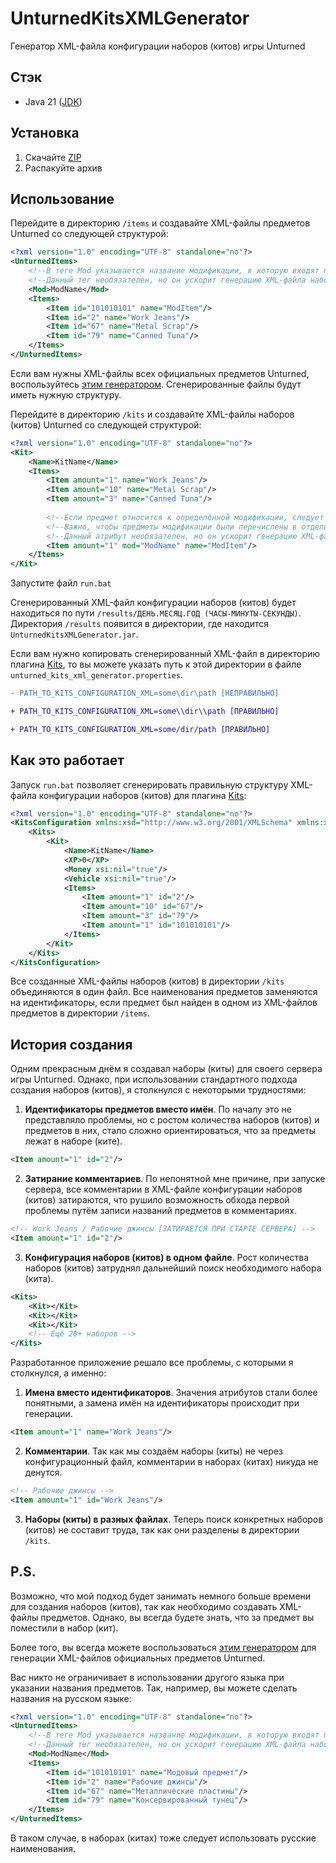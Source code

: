# UnturnedKitsXMLGenerator
Генератор XML-файла конфигурации наборов (китов) игры Unturned

## Стэк
- Java 21 ([JDK](https://www.oracle.com/java/technologies/javase/jdk21-archive-downloads.html))

## Установка
1. Скачайте [ZIP](https://disk.yandex.ru/d/CuHt_AFXpU7Prg)
2. Распакуйте архив

## Использование
Перейдите в директорию `/items` и создавайте XML-файлы предметов Unturned со следующей структурой:
```XML
<?xml version="1.0" encoding="UTF-8" standalone="no"?>
<UnturnedItems>
    <!--В теге Mod указывается название модификации, в которую входят перечисленные предметы-->
    <!--Данный тег необязателен, но он ускорит генерацию XML-файла наборов (китов)-->
    <Mod>ModName</Mod>
    <Items>
        <Item id="101010101" name="ModItem"/>
        <Item id="2" name="Work Jeans"/>
        <Item id="67" name="Metal Scrap"/>
        <Item id="79" name="Canned Tuna"/>
    </Items>
</UnturnedItems>
```
Если вам нужны XML-файлы всех официальных предметов Unturned, воспользуйтесь [этим генератором](https://github.com/LightHerooo/UnturnedItemsXMLGenerator). Сгенерированные файлы будут иметь нужную структуру.

Перейдите в директорию `/kits` и создавайте XML-файлы наборов (китов) Unturned со следующей структурой:
```XML
<?xml version="1.0" encoding="UTF-8" standalone="no"?>
<Kit>
    <Name>KitName</Name>
    <Items>
        <Item amount="1" name="Work Jeans"/>
        <Item amount="10" name="Metal Scrap"/>
        <Item amount="3" name="Canned Tuna"/>
        
        <!--Если предмет относится к определённой модификации, следует указать её название в атрибуте mod-->
        <!--Важно, чтобы предметы модификации были перечислены в отдельном файле в директории /items, а значение тега <Mod> совпадало со значением атрибута-->
        <!--Данный атрибут необязателен, но он ускорит генерацию XML-файла наборов (китов)-->
        <Item amount="1" mod="ModName" name="ModItem"/>
    </Items>
</Kit>
```

Запустите файл `run.bat`

Сгенерированный XML-файл конфигурации наборов (китов) будет находиться по пути `/results/ДЕНЬ.МЕСЯЦ.ГОД (ЧАСЫ-МИНУТЫ-СЕКУНДЫ)`. Директория `/results` появится в директории, где находится `UnturnedKitsXMLGenerator.jar`.

Если вам нужно копировать сгенерированный XML-файл в директорию плагина [Kits](https://github.com/RocketModPlugins/Kits/releases), то вы можете указать путь к этой директории в файле `unturned_kits_xml_generator.properties`.
```DIFF
- PATH_TO_KITS_CONFIGURATION_XML=some\dir\path [НЕПРАВИЛЬНО]
```
```DIFF
+ PATH_TO_KITS_CONFIGURATION_XML=some\\dir\\path [ПРАВИЛЬНО]
```
```DIFF
+ PATH_TO_KITS_CONFIGURATION_XML=some/dir/path [ПРАВИЛЬНО]
```

## Как это работает
Запуск `run.bat` позволяет сгенерировать правильную структуру XML-файла конфигурации наборов (китов) для плагина [Kits](https://github.com/RocketModPlugins/Kits/releases):
```XML
<?xml version="1.0" encoding="UTF-8" standalone="no"?>
<KitsConfiguration xmlns:xsd="http://www.w3.org/2001/XMLSchema" xmlns:xsi="http://www.w3.org/2001/XMLSchema-instance">
    <Kits>
        <Kit>
            <Name>KitName</Name>
            <XP>0</XP>
            <Money xsi:nil="true"/>
            <Vehicle xsi:nil="true"/>
            <Items>
                <Item amount="1" id="2"/>
                <Item amount="10" id="67"/>
                <Item amount="3" id="79"/>
                <Item amount="1" id="101010101"/>
            </Items>
        </Kit>
    </Kits>
</KitsConfiguration>
```
Все созданные XML-файлы наборов (китов) в директории `/kits` объединяются в один файл. Все наименования предметов заменяются на идентификаторы, если предмет был найден в одном из XML-файлов предметов в директории `/items`.

## История создания
Одним прекрасным днём я создавал наборы (киты) для своего сервера игры Unturned. Однако, при использовании стандартного подхода создания наборов (китов), я столкнулся с некоторыми трудностями:
1. **Идентификаторы предметов вместо имён**. По началу это не представляло проблемы, но с ростом количества наборов (китов) и предметов в них, стало сложно ориентироваться, что за предметы лежат в наборе (ките).
```XML
<Item amount="1" id="2"/>
```
2. **Затирание комментариев**. По непонятной мне причине, при запуске сервера, все комментарии в XML-файле конфигурации наборов (китов) затираются, что рушило возможность обхода первой проблемы путём записи названий предметов в комментариях.
```XML
<!-- Work Jeans / Рабочие джинсы [ЗАТИРАЕТСЯ ПРИ СТАРТЕ СЕРВЕРА] -->
<Item amount="1" id="2"/>
```
3. **Конфигурация наборов (китов) в одном файле**. Рост количества наборов (китов) затруднял дальнейший поиск необходимого набора (кита).
```XML
<Kits>
    <Kit></Kit>
    <Kit></Kit>
    <Kit></Kit>
    <!-- Ещё 20+ наборов -->
</Kits>
```
Разработанное приложение решало все проблемы, с которыми я столкнулся, а именно:
1. **Имена вместо идентификаторов**. Значения атрибутов стали более понятными, а замена имён на идентификаторы происходит при генерации.
```XML
<Item amount="1" name="Work Jeans"/>
```
2. **Комментарии**. Так как мы создаём наборы (киты) не через конфигурационный файл, комментарии в наборах (китах) никуда не денутся.
```XML
<!-- Рабочие джинсы -->
<Item amount="1" id="Work Jeans"/>
```
3. **Наборы (киты) в разных файлах**. Теперь поиск конкретных наборов (китов) не составит труда, так как они разделены в директории `/kits`.

## P.S.
Возможно, что мой подход будет занимать немного больше времени для создания наборов (китов), так как необходимо создавать XML-файлы предметов. Однако, вы всегда будете знать, что за предмет вы поместили в набор (кит).

Более того, вы всегда можете воспользоваться [этим генератором](https://github.com/LightHerooo/UnturnedItemsXMLGenerator) для генерации XML-файлов официальных предметов Unturned.

Вас никто не ограничивает в использовании другого языка при указании названия предметов. Так, например, вы можете сделать названия на русском языке:
```XML
<?xml version="1.0" encoding="UTF-8" standalone="no"?>
<UnturnedItems>
    <!--В теге Mod указывается название модификации, в которую входят перечисленные предметы-->
    <!--Данный тег необязателен, но он ускорит генерацию XML-файла наборов (китов)-->
    <Mod>ModName</Mod>
    <Items>
        <Item id="101010101" name="Модовый предмет"/>
        <Item id="2" name="Рабочие джинсы"/>
        <Item id="67" name="Металлические пластины"/>
        <Item id="79" name="Консервированный тунец"/>
    </Items>
</UnturnedItems>
```
В таком случае, в наборах (китах) тоже следует использовать русские наименования.
